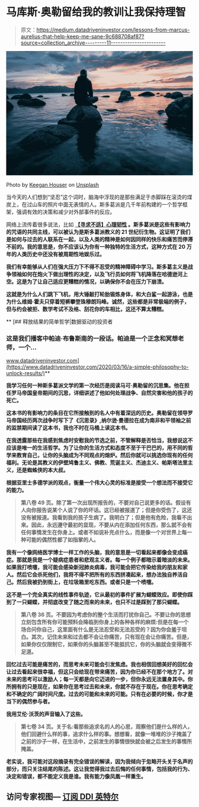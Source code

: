 # 马库斯·奥勒留给我的教训让我保持理智

> 原文：<https://medium.datadriveninvestor.com/lessons-from-marcus-aurelius-that-help-keep-me-sane-9c688708af87?source=collection_archive---------11----------------------->

![](img/be3da50c8966503d179d0c94e86c9ada.png)

Photo by [Keegan Houser](https://unsplash.com/@khouser01?utm_source=medium&utm_medium=referral) on [Unsplash](https://unsplash.com?utm_source=medium&utm_medium=referral)

当今天的人们想到“坚忍”这个词时，脑海中浮现的是那些满足于赤脚踩在滚烫的煤炭上，在过山车的照片中面无表情的人。斯多葛派是几千年前构建的一个哲学框架，强调有效的决策和减少对外部事件的反应。

网络上流传着很多说法，比如 [**【寻求不适】**](https://www.youtube.com/watch?v=bBz3eULtPBs&ab_channel=TEDxTalks)[](https://www.youtube.com/watch?v=zYMs14c5WNI&ab_channel=GogginsVideo)**[**心理韧性**](https://www.youtube.com/watch?v=y88BZhrbS4Y&ab_channel=EvanCarmichael) 。斯多葛派是这些有影响力的咒语的共同主线，可以被认为是斯多葛派教义的 21 世纪衍生物。这证明了我们是如何与过去的人联系在一起，以及人类的精神是如何因同样的快乐和痛苦而停滞不前的。我的意思是，你不应该认为你有一种独特的生活方式，这种方式在 20 万年的人类历史中还没有被周期性地娱乐过。**

**我们有幸能够从人们在强大压力下不得不忍受的精神障碍中学习。斯多葛主义是战争领袖如何在炮火下做出理性的决定，以及飞行员如何将飞机降落在哈德逊河上空。这是为了让自己适应更糟糕的情况，以确保你不会在压力下崩溃。**

**这就是为什么人们跳下飞机，用大锤敲打轮胎锻炼身体，和大白鲨一起游泳，也是为什么维姆·霍夫只穿着短裤攀登珠穆朗玛峰。诚然，这些都是非常极端的例子，但与约会被拒、数学考试不及格、刮花你的车相比，这还不算太糟糕。**

**[](https://www.datadriveninvestor.com/2020/03/16/a-simple-philosophy-to-unlock-results/) [## 释放结果的简单哲学|数据驱动的投资者

### 这是我们播客中帕迪·布鲁斯南的一段话。帕迪是一个正念和冥想老师，一个…

www.datadriveninvestor.com](https://www.datadriveninvestor.com/2020/03/16/a-simple-philosophy-to-unlock-results/)** 

**我学习任何一种斯多葛派文学的第一次经历是阅读马可·奥勒留的沉思集。他在担任罗马帝国皇帝期间的沉思，详细讲述了他如何处理战争、自然灾害和他的孩子的死亡。**

**这本书的有影响力的条目在它所接触到的名人中有着深远的历史。奥勒留在领导罗马帝国经历两次战争时写下了《沉思录》,纳尔逊·曼德拉在成为南非和平领袖之前的监禁期间读了这本书，我也不时在马桶上读这本书。**

**在我透露那些在我感到焦虑时安慰我的节选之前，不管解释是否恰当，我想说这不应该是唯一的生活哲学。为了让你的生活方式和态度不至于干巴巴的，用不同的哲学来教育自己，让你的头脑成为不同观点的熔炉。然后你就可以挑选你现有的任何福利。无论是其教义的伊壁鸠鲁主义、佛教、荒诞主义、杰迪主义、帕斯塔法里主义，还是蜘蛛侠的本大叔。**

**根据亚里士多德学派的观点，衡量一个伟大心灵的标准是接受一个想法而不接受它的能力。**

> **第八卷 49 页。除了第一次出现所报告的，不要对自己说更多的话。假设有人向你报告说某个人说了你的坏话。这已经被报道了；但是你受伤了，这还没有被报道。我看到我的孩子生病了。我明白了；但是他有危险，我看不出来。因此，永远遵守最初的显现，不要从内在添加任何东西，那么就不会有任何事情发生在你身上。或者不如说补充点什么，而是像一个对世界上每一种可能的偶然性都了如指掌的人。**

**我有一个像网络医学博士一样工作的头脑，我的意思是一切看起来都像会变成癌症。那就是我是一个疑病症患者和悲观主义者。每一个例子都暗示着暗淡的未来。如果我打喷嚏，我可能会感染新冠肺炎病毒，我可能会把它传染给我的朋友和家人。然后它会杀死他们，我将不得不把所有的东西拼凑起来，想办法独自养活自己。然后我被扔到街上，在垃圾箱里吃东西。或者只是一个喷嚏。**

**这不是一个完全真实的线性事件轨迹，它从最初的事件扩展为蝴蝶效应。即使你踩到了一只蝴蝶，并彻底改变了随之而来的未来，也只不过是踩到了那只蝴蝶。**

> **第八卷 36 页。不要因为考虑你的整个生活而打扰你自己。不要让你的思想立刻包含所有你可能预料会降临到你身上的各种各样的麻烦:但是在每一个场合问你自己，这里面有什么是无法忍受和无法忍受的？因为你会羞于坦白。其次，记住未来和过去都不会让你痛苦，只有现在会让你痛苦。但是，如果你仅仅限制它，如果你的头脑甚至不能抵抗它，你的头脑就会变得微不足道。**

**回忆过去可能是痛苦的，而思考未来可能会引发焦虑。我也相信回想美好的回忆会让过去看起来很幸福，但这只会给现在带来痛苦，因为你已经不在那个地方了。对未来的思考可以激励人；每一天都是向它迈进的一步，但你永远无法置身其中。你所拥有的只是现在，如果你在思考过去和未来，你就不存在于现在。你在思考确定和不确定的广阔时间尺度。过去的可能和未来的可能。只有在必要的时候，你才是当下的偶然参与者。**

**我用艾伦·沃茨的声音输入了这些。**

> **第七卷 34 页。关于名:看那些追求名的人的心思，观察他们是什么样的人，他们回避什么样的事，追求什么样的事。想想看，就像一堆堆的沙子掩盖了之前的沙子一样，在生活中，之前发生的事情很快就会被之后发生的事情所掩盖。**

**老实说，我可能对这段摘录有完全错误的解读，因为我倾向于忽略开头关于名声的部分，而只关注结尾的陈述。这让我觉得我过去后悔的任何事情，包括我的行为、决定和错误，都不能定义我是谁。我有能力像凤凰一样重生。**

## **访问专家视图— [订阅 DDI 英特尔](https://datadriveninvestor.com/ddi-intel)**